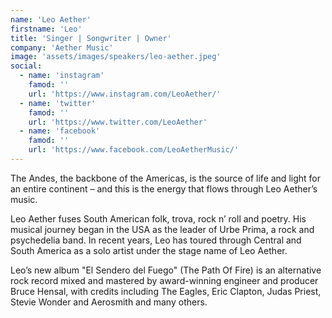 ```yaml
---
name: 'Leo Aether'
firstname: 'Leo'
title: 'Singer | Songwriter | Owner'
company: 'Aether Music'
image: 'assets/images/speakers/leo-aether.jpeg'
social:
  - name: 'instagram'
    famod: ''
    url: 'https://www.instagram.com/LeoAether/'
  - name: 'twitter'
    famod: ''
    url: 'https://www.twitter.com/LeoAether'
  - name: 'facebook'
    famod: ''
    url: 'https://www.facebook.com/LeoAetherMusic/'
---
```


The Andes, the backbone of the Americas, is the source of life and light for an entire continent – and this is the energy that flows through Leo Aether’s music.

Leo Aether fuses South American folk, trova, rock n’ roll and poetry. His musical journey began in the USA as the leader of Urbe Prima, a rock and psychedelia band. In recent years, Leo has toured through Central and South America as a solo artist under the stage name of Leo Aether.

Leo’s new album "El Sendero del Fuego" (The Path Of Fire) is an alternative rock record mixed and mastered by award-winning engineer and producer Bruce Hensal, with credits including The Eagles, Eric Clapton, Judas Priest, Stevie Wonder and Aerosmith and many others.
